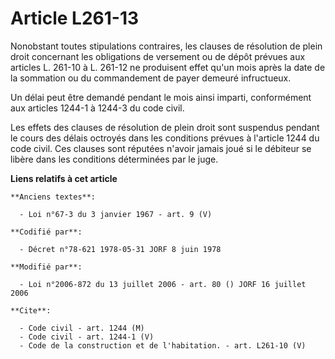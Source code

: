 # Article L261-13

Nonobstant toutes stipulations contraires, les clauses de résolution de plein droit concernant les obligations de versement
ou de dépôt prévues aux articles L. 261-10 à L. 261-12 ne produisent effet qu'un mois après la date de la sommation ou du
commandement de payer demeuré infructueux. 

Un délai peut être demandé pendant le mois ainsi imparti, conformément aux articles 1244-1 à 1244-3 du code civil. 

Les effets des clauses de résolution de plein droit sont suspendus pendant le cours des délais octroyés dans les conditions
prévues à l'article 1244 du code civil. Ces clauses sont réputées n'avoir jamais joué si le débiteur se libère dans les
conditions déterminées par le juge.

**Liens relatifs à cet article**

	**Anciens textes**:

	  - Loi n°67-3 du 3 janvier 1967 - art. 9 (V)

	**Codifié par**:

	  - Décret n°78-621 1978-05-31 JORF 8 juin 1978

	**Modifié par**:

	  - Loi n°2006-872 du 13 juillet 2006 - art. 80 () JORF 16 juillet 2006

	**Cite**:

	  - Code civil - art. 1244 (M)
	  - Code civil - art. 1244-1 (V)
	  - Code de la construction et de l'habitation. - art. L261-10 (V)

